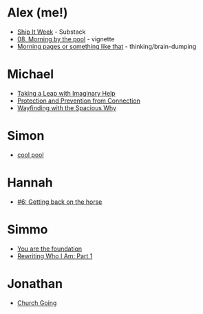 # Alex (me!) 
- [Ship It Week](https://alexislearning.substack.com/p/ship-it-week) - Substack
- [08. Morning by the pool](https://www.alexislearning.me/to-live-well/3.-Create-things/Writings/08.-Morning-by-the-pool) - vignette
- [Morning pages or something like that](https://www.alexislearning.me/to-live-well/Quick-add/Morning-pages-or-something,-2025-09-02) - thinking/brain-dumping
# Michael
- [Taking a Leap with Imaginary Help](https://michaeltongtong.substack.com/p/taking-a-leap-with-imaginary-help?triedRedirect=true)
- [Protection and Prevention from Connection](https://michaeltongtong.substack.com/p/protection-and-prevention-from-connection?r=tkgk0&utm_medium=ios&triedRedirect=true)
- [Wayfinding with the Spacious Why](https://michaeltongtong.substack.com/p/wayfinding-with-the-spacious-why?r=tkgk0&utm_medium=ios&triedRedirect=true)
# Simon
- [cool pool](https://nowsimon.substack.com/p/cool-pool?r=e06m1&utm_campaign=post&utm_medium=web&triedRedirect=true)
# Hannah
- [#6: Getting back on the horse](https://soupyphase.substack.com/p/6-getting-back-on-the-horse?r=ri0w3&utm_campaign=post&utm_medium=web&triedRedirect=true)
# Simmo
- [You are the foundation](https://simmosimpson.substack.com/p/you-are-the-foundation?triedRedirect=true)
- [Rewriting Who I Am: Part 1](https://simmosimpson.substack.com/p/rewriting-who-i-am-part-1)
# Jonathan
- [Church Going](https://jnsyaaa.substack.com/p/church-going)